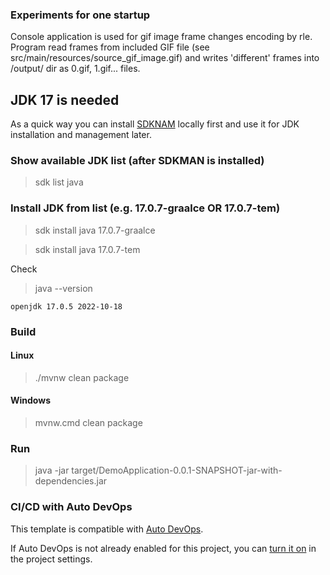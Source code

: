 ### Experiments for one startup

Console application is used for gif image frame changes encoding by rle. 
Program read frames from included GIF file (see src/main/resources/source_gif_image.gif) and writes 'different' frames into /output/ dir as 0.gif, 1.gif... files.

## JDK 17 is needed

As a quick way you can install [SDKNAM](https://sdkman.io/install) locally first and use it for JDK installation and management later.

### Show available JDK list (after SDKMAN is installed)
> sdk list java

### Install JDK from list (e.g. 17.0.7-graalce OR  17.0.7-tem)
> sdk install java 17.0.7-graalce

> sdk install java 17.0.7-tem

Check
> java --version

`openjdk 17.0.5 2022-10-18`

### Build

#### Linux

> ./mvnw clean package

#### Windows

> mvnw.cmd clean package

### Run

> java -jar target/DemoApplication-0.0.1-SNAPSHOT-jar-with-dependencies.jar

### CI/CD with Auto DevOps

This template is compatible with [Auto DevOps](https://docs.gitlab.com/ee/topics/autodevops/).

If Auto DevOps is not already enabled for this project, you can [turn it on](https://docs.gitlab.com/ee/topics/autodevops/#enabling-auto-devops) in the project settings.